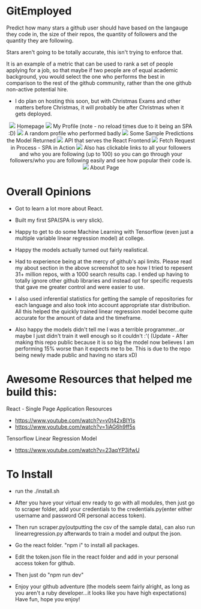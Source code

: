 # GitEmployed
Predict how many stars a github user should have based on the langauge they code in, the size of their repos, the quantity of followers and the quantity they are following.

Stars aren't going to be totally accurate, this isn't trying to enforce that.

It is an example of a metric that can be used to rank a set of people applying for a job, so that maybe if two people are of equal academic background, you would select the one who performs the best in comparison to the rest of the github community, rather than the one github non-active potential hire.

- I do plan on hosting this soon, but with Christmas Exams and other matters before Christmas, it will probably be after Christmas when it gets deployed.

<p align="center">
  <img src="https://raw.githubusercontent.com/CSIGildea/gitemployed/master/pictures/homepage.png?token=AYSfNTMqSDcp4_3NYDZEwkiBYId0kbrQks5cDgiswA%3D%3D"/>
 Homepage
  <img src="https://raw.githubusercontent.com/CSIGildea/gitemployed/master/pictures/myprofile.png?token=AYSfNQVpduUkyews8RZ8jJEP1mHLaSnpks5cDgkowA%3D%3D"/>
  My Profile (note - no reload times due to it being an SPA :D)
  <img src="https://raw.githubusercontent.com/CSIGildea/gitemployed/master/pictures/badprofile.png?token=AYSfNaOKDaX80NjKh-zX04BEYKfkXXc6ks5cDgk6wA%3D%3D"/>
  A random profile who performed badly
  <img src="https://raw.githubusercontent.com/CSIGildea/gitemployed/master/pictures/modelpredictions.png?token=AYSfNYQq41v1mRfF3yxQvoGi5f2Y5GIYks5cDglcwA%3D%3D"/>
  Some Sample Predictions the Model Returned
  <img src="https://raw.githubusercontent.com/CSIGildea/gitemployed/master/pictures/api.png?token=AYSfNVkFnmJD5r3oyMlmSovmi2G6lOUdks5cDgnLwA%3D%3D"/>
  API that serves the React Frontend
    <img src="https://raw.githubusercontent.com/CSIGildea/gitemployed/master/pictures/Screenshot%20from%202018-12-03%2007-13-37.png"/>
  Fetch Request in Process - SPA in Action
 <img src="https://raw.githubusercontent.com/CSIGildea/gitemployed/master/pictures/followers.png"/>
  Also has clickable links to all your followers and who you are following (up to 100) so you can go through your followers/who you are following easily and see how popular their code is.
    <img src="https://raw.githubusercontent.com/CSIGildea/gitemployed/master/pictures/about.png?token=AYSfNXge5DE_SYN-ncOd86JYDwAQNe4Eks5cDgn7wA%3D%3D"/>
  About Page
</p>

# Overall Opinions
- Got to learn a lot more about React.
- Built my first SPA(SPA is very slick).
- Happy to get to do some Machine Learning with Tensorflow (even just a multiple variable linear regression model) at college.
- Happy the models actually turned out fairly realistical.
- Had to experience being at the mercy of github's api limits. Please read my about section in the above screenshot to see how I tried to repesent 31+ million repos, with a 1000 search results cap. I ended up having to totally ignore other github libraries and instead opt for specific requests that gave me greater control and were easier to use. 

- I also used inferential statistics for getting the sample of repositories for each language and also took into account appropriate star distribution. All this helped the quickly trained linear regression model become quite accurate for the amount of data and the timeframe.
- Also happy the models didn't tell me I was a terrible programmer...or maybe I just didn't train it well enough so it couldn't :'(
(Update - After making this repo public because it is so big the model now believes I am performing 15% worse than it expects me to be. This is due to the repo being newly made public and having no stars xD)

# Awesome Resources that helped me build this:
React - Single Page Application Resources
- https://www.youtube.com/watch?v=v0t42xBIYIs
- https://www.youtube.com/watch?v=1iAG6h9ff5s

Tensorflow Linear Regression Model
- https://www.youtube.com/watch?v=23aqYP3jfwU

# To Install
- run the ./install.sh
- After you have your virtual env ready to go with all modules, then just go to scraper folder, add your credentials to the credentials.py(enter either username and password OR personal access token).
- Then run scraper.py(outputting the csv of the sample data), can also run linearregression.py afterwards to train a model and output the json.

- Go the react folder. "npm i" to install all packages.
- Edit the token.json file in the react folder and add in your personal access token for github.
- Then just do "npm run dev"

- Enjoy your github adventure (the models seem fairly alright, as long as you aren't a ruby developer...it looks like you have high expectations) Have fun, hope you enjoy!
